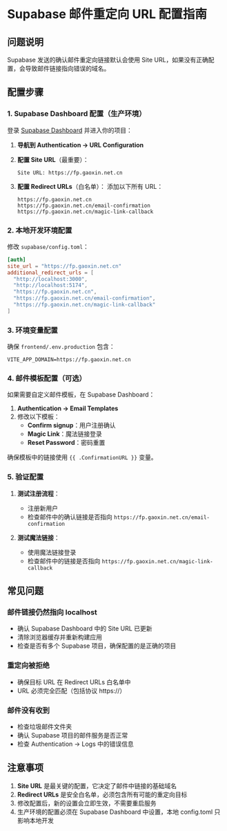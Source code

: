# Supabase 邮件重定向 URL 配置指南

## 问题说明
Supabase 发送的确认邮件重定向链接默认会使用 Site URL，如果没有正确配置，会导致邮件链接指向错误的域名。

## 配置步骤

### 1. Supabase Dashboard 配置（生产环境）

登录 [Supabase Dashboard](https://app.supabase.com) 并进入你的项目：

1. **导航到 Authentication → URL Configuration**

2. **配置 Site URL**（最重要）：
   ```
   Site URL: https://fp.gaoxin.net.cn
   ```

3. **配置 Redirect URLs**（白名单）：
   添加以下所有 URL：
   ```
   https://fp.gaoxin.net.cn
   https://fp.gaoxin.net.cn/email-confirmation
   https://fp.gaoxin.net.cn/magic-link-callback
   ```

### 2. 本地开发环境配置

修改 `supabase/config.toml`：

```toml
[auth]
site_url = "https://fp.gaoxin.net.cn"
additional_redirect_urls = [
  "http://localhost:3000",
  "http://localhost:5174", 
  "https://fp.gaoxin.net.cn",
  "https://fp.gaoxin.net.cn/email-confirmation",
  "https://fp.gaoxin.net.cn/magic-link-callback"
]
```

### 3. 环境变量配置

确保 `frontend/.env.production` 包含：

```env
VITE_APP_DOMAIN=https://fp.gaoxin.net.cn
```

### 4. 邮件模板配置（可选）

如果需要自定义邮件模板，在 Supabase Dashboard：

1. **Authentication → Email Templates**
2. 修改以下模板：
   - **Confirm signup**：用户注册确认
   - **Magic Link**：魔法链接登录
   - **Reset Password**：密码重置

确保模板中的链接使用 `{{ .ConfirmationURL }}` 变量。

### 5. 验证配置

1. **测试注册流程**：
   - 注册新用户
   - 检查邮件中的确认链接是否指向 `https://fp.gaoxin.net.cn/email-confirmation`

2. **测试魔法链接**：
   - 使用魔法链接登录
   - 检查邮件中的链接是否指向 `https://fp.gaoxin.net.cn/magic-link-callback`

## 常见问题

### 邮件链接仍然指向 localhost
- 确认 Supabase Dashboard 中的 Site URL 已更新
- 清除浏览器缓存并重新构建应用
- 检查是否有多个 Supabase 项目，确保配置的是正确的项目

### 重定向被拒绝
- 确保目标 URL 在 Redirect URLs 白名单中
- URL 必须完全匹配（包括协议 https://）

### 邮件没有收到
- 检查垃圾邮件文件夹
- 确认 Supabase 项目的邮件服务是否正常
- 检查 Authentication → Logs 中的错误信息

## 注意事项

1. **Site URL** 是最关键的配置，它决定了邮件中链接的基础域名
2. **Redirect URLs** 是安全白名单，必须包含所有可能的重定向目标
3. 修改配置后，新的设置会立即生效，不需要重启服务
4. 生产环境的配置必须在 Supabase Dashboard 中设置，本地 config.toml 只影响本地开发